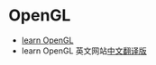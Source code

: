 # OpenGL

- [learn OpenGL](https://learnopengl.com/)  
- learn OpenGL 英文网站[中文翻译版](https://learnopengl-cn.github.io/)
